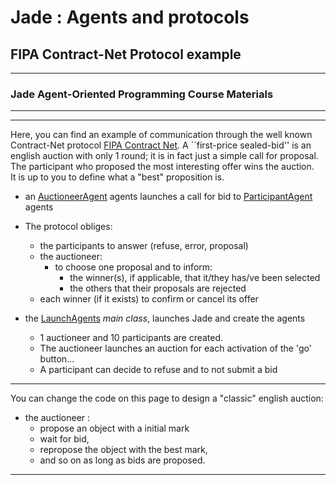 # Jade : Agents and protocols

##  FIPA Contract-Net Protocol example

---
### Jade Agent-Oriented Programming Course Materials

---


--- 

Here, you can find an example of communication through the well known Contract-Net protocol [FIPA Contract Net](http://www.fipa.org/specs/fipa00029/SC00029H.html).
A ``first-price sealed-bid'' is an english auction with only 1 round; it is in fact just a simple call for proposal.
The participant who proposed the most interesting offer wins the auction.<br>
It is up to you to define what a "best" proposition is.


- an [AuctioneerAgent](https://github.com/EmmanuelADAM/jade/blob/master/protocoles/anglaisesscellees/agents/AuctioneerAgent.java) agents launches a call for bid to [ParticipantAgent](https://github.com/EmmanuelADAM/jade/blob/master/protocoles/anglaisesscellees/agents/AgentParticipant.java) agents
- The protocol obliges:
    - the participants to answer (refuse, error, proposal)
    - the auctioneer:
        - to choose one proposal and to inform: 
          - the winner(s), if applicable, that it/they has/ve been selected
          - the others that their proposals are rejected 
    - each winner (if it exists) to confirm or cancel its offer

- the [LaunchAgents](https://https://github.com/EmmanuelADAM/jade/blob/master/protocoles/anglaisesscellees/launch/LaunchAgents.java) *main class*, launches Jade and create the agents
    - 1 auctioneer and 10 participants are created.
    - The auctioneer launches an auction for each activation of the 'go' button...
    - A participant can decide to refuse and to not submit a bid

---
You can change the code on this page to design a "classic" english auction: 

- the auctioneer : 
  - propose an object with a initial mark
  - wait for bid,
  - repropose the object with the best mark,
  - and so on as long as bids are proposed.

 ---